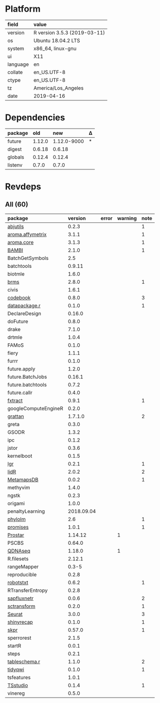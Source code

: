 # Platform

|field    |value                        |
|:--------|:----------------------------|
|version  |R version 3.5.3 (2019-03-11) |
|os       |Ubuntu 18.04.2 LTS           |
|system   |x86_64, linux-gnu            |
|ui       |X11                          |
|language |en                           |
|collate  |en_US.UTF-8                  |
|ctype    |en_US.UTF-8                  |
|tz       |America/Los_Angeles          |
|date     |2019-04-16                   |

# Dependencies

|package |old    |new         |Δ  |
|:-------|:------|:-----------|:--|
|future  |1.12.0 |1.12.0-9000 |*  |
|digest  |0.6.18 |0.6.18      |   |
|globals |0.12.4 |0.12.4      |   |
|listenv |0.7.0  |0.7.0       |   |

# Revdeps

## All (60)

|package                                         |version    |error |warning |note |
|:-----------------------------------------------|:----------|:-----|:-------|:----|
|[abjutils](problems.md#abjutils)                |0.2.3      |      |        |1    |
|[aroma.affymetrix](problems.md#aromaaffymetrix) |3.1.1      |      |        |1    |
|[aroma.core](problems.md#aromacore)             |3.1.3      |      |        |1    |
|[BAMBI](problems.md#bambi)                      |2.1.0      |      |        |1    |
|BatchGetSymbols                                 |2.5        |      |        |     |
|batchtools                                      |0.9.11     |      |        |     |
|biotmle                                         |1.6.0      |      |        |     |
|[brms](problems.md#brms)                        |2.8.0      |      |        |1    |
|civis                                           |1.6.1      |      |        |     |
|[codebook](problems.md#codebook)                |0.8.0      |      |        |3    |
|[datapackage.r](problems.md#datapackager)       |0.1.0      |      |        |1    |
|DeclareDesign                                   |0.16.0     |      |        |     |
|doFuture                                        |0.8.0      |      |        |     |
|drake                                           |7.1.0      |      |        |     |
|drtmle                                          |1.0.4      |      |        |     |
|FAMoS                                           |0.1.0      |      |        |     |
|fiery                                           |1.1.1      |      |        |     |
|furrr                                           |0.1.0      |      |        |     |
|future.apply                                    |1.2.0      |      |        |     |
|future.BatchJobs                                |0.16.1     |      |        |     |
|future.batchtools                               |0.7.2      |      |        |     |
|future.callr                                    |0.4.0      |      |        |     |
|[fxtract](problems.md#fxtract)                  |0.9.1      |      |        |1    |
|googleComputeEngineR                            |0.2.0      |      |        |     |
|[grattan](problems.md#grattan)                  |1.7.1.0    |      |        |2    |
|greta                                           |0.3.0      |      |        |     |
|GSODR                                           |1.3.2      |      |        |     |
|ipc                                             |0.1.2      |      |        |     |
|jstor                                           |0.3.6      |      |        |     |
|kernelboot                                      |0.1.5      |      |        |     |
|[lgr](problems.md#lgr)                          |0.2.1      |      |        |1    |
|[lidR](problems.md#lidr)                        |2.0.2      |      |        |2    |
|[MetamapsDB](problems.md#metamapsdb)            |0.0.2      |      |        |1    |
|methyvim                                        |1.4.0      |      |        |     |
|ngstk                                           |0.2.3      |      |        |     |
|origami                                         |1.0.0      |      |        |     |
|penaltyLearning                                 |2018.09.04 |      |        |     |
|[phylolm](problems.md#phylolm)                  |2.6        |      |        |1    |
|[promises](problems.md#promises)                |1.0.1      |      |        |1    |
|[Prostar](problems.md#prostar)                  |1.14.12    |      |1       |     |
|PSCBS                                           |0.64.0     |      |        |     |
|[QDNAseq](problems.md#qdnaseq)                  |1.18.0     |      |1       |     |
|R.filesets                                      |2.12.1     |      |        |     |
|rangeMapper                                     |0.3-5      |      |        |     |
|reproducible                                    |0.2.8      |      |        |     |
|[robotstxt](problems.md#robotstxt)              |0.6.2      |      |        |1    |
|RTransferEntropy                                |0.2.8      |      |        |     |
|[sapfluxnetr](problems.md#sapfluxnetr)          |0.0.6      |      |        |2    |
|[sctransform](problems.md#sctransform)          |0.2.0      |      |        |1    |
|[Seurat](problems.md#seurat)                    |3.0.0      |      |        |3    |
|[shinyrecap](problems.md#shinyrecap)            |0.1.0      |      |        |1    |
|[skpr](problems.md#skpr)                        |0.57.0     |      |        |1    |
|sperrorest                                      |2.1.5      |      |        |     |
|startR                                          |0.0.1      |      |        |     |
|steps                                           |0.2.1      |      |        |     |
|[tableschema.r](problems.md#tableschemar)       |1.1.0      |      |        |2    |
|[tidyqwi](problems.md#tidyqwi)                  |0.1.0      |      |        |1    |
|tsfeatures                                      |1.0.1      |      |        |     |
|[TSstudio](problems.md#tsstudio)                |0.1.4      |      |        |1    |
|vinereg                                         |0.5.0      |      |        |     |

